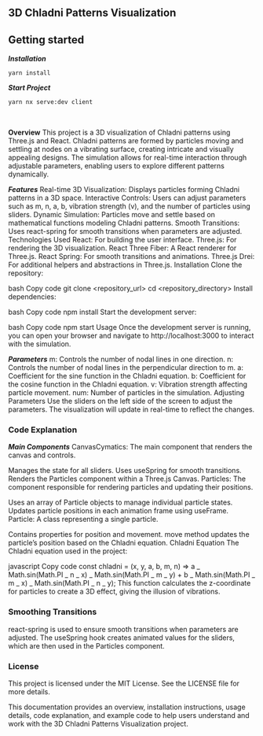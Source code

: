 ## 3D Chladni Patterns Visualization

## Getting started

**_Installation_**

```
yarn install
```

**_Start Project_**

```sh
yarn nx serve:dev client
```

</br>

**Overview**
This project is a 3D visualization of Chladni patterns using Three.js and React. Chladni patterns are formed by particles moving and settling at nodes on a vibrating surface, creating intricate and visually appealing designs. The simulation allows for real-time interaction through adjustable parameters, enabling users to explore different patterns dynamically.

**_Features_**
Real-time 3D Visualization: Displays particles forming Chladni patterns in a 3D space.
Interactive Controls: Users can adjust parameters such as m, n, a, b, vibration strength (v), and the number of particles using sliders.
Dynamic Simulation: Particles move and settle based on mathematical functions modeling Chladni patterns.
Smooth Transitions: Uses react-spring for smooth transitions when parameters are adjusted.
Technologies Used
React: For building the user interface.
Three.js: For rendering the 3D visualization.
React Three Fiber: A React renderer for Three.js.
React Spring: For smooth transitions and animations.
Three.js Drei: For additional helpers and abstractions in Three.js.
Installation
Clone the repository:

bash
Copy code
git clone <repository_url>
cd <repository_directory>
Install dependencies:

bash
Copy code
npm install
Start the development server:

bash
Copy code
npm start
Usage
Once the development server is running, you can open your browser and navigate to http://localhost:3000 to interact with the simulation.

**_Parameters_**
m: Controls the number of nodal lines in one direction.
n: Controls the number of nodal lines in the perpendicular direction to m.
a: Coefficient for the sine function in the Chladni equation.
b: Coefficient for the cosine function in the Chladni equation.
v: Vibration strength affecting particle movement.
num: Number of particles in the simulation.
Adjusting Parameters
Use the sliders on the left side of the screen to adjust the parameters. The visualization will update in real-time to reflect the changes.

### Code Explanation

**_Main Components_**
CanvasCymatics: The main component that renders the canvas and controls.

Manages the state for all sliders.
Uses useSpring for smooth transitions.
Renders the Particles component within a Three.js Canvas.
Particles: The component responsible for rendering particles and updating their positions.

Uses an array of Particle objects to manage individual particle states.
Updates particle positions in each animation frame using useFrame.
Particle: A class representing a single particle.

Contains properties for position and movement.
move method updates the particle’s position based on the Chladni equation.
Chladni Equation
The Chladni equation used in the project:

javascript
Copy code
const chladni = (x, y, a, b, m, n) =>
a _ Math.sin(Math.PI _ n _ x) _ Math.sin(Math.PI _ m _ y) +
b _ Math.sin(Math.PI _ m _ x) _ Math.sin(Math.PI _ n _ y);
This function calculates the z-coordinate for particles to create a 3D effect, giving the illusion of vibrations.

### Smoothing Transitions

react-spring is used to ensure smooth transitions when parameters are adjusted. The useSpring hook creates animated values for the sliders, which are then used in the Particles component.

### License

This project is licensed under the MIT License. See the LICENSE file for more details.

This documentation provides an overview, installation instructions, usage details, code explanation, and example code to help users understand and work with the 3D Chladni Patterns Visualization project.
